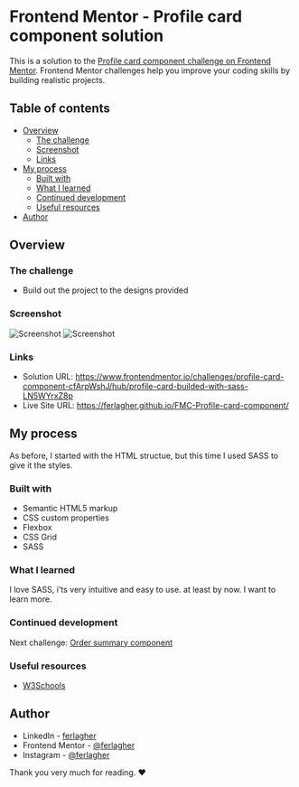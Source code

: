 # Frontend Mentor - Profile card component solution

This is a solution to the [Profile card component challenge on Frontend Mentor](https://www.frontendmentor.io/challenges/profile-card-component-cfArpWshJ). Frontend Mentor challenges help you improve your coding skills by building realistic projects. 

## Table of contents

- [Overview](#overview)
  - [The challenge](#the-challenge)
  - [Screenshot](#screenshot)
  - [Links](#links)
- [My process](#my-process)
  - [Built with](#built-with)
  - [What I learned](#what-i-learned)
  - [Continued development](#continued-development)
  - [Useful resources](#useful-resources)
- [Author](#author)

## Overview

### The challenge

- Build out the project to the designs provided

### Screenshot

![Screenshot](./design/screenshot-deskttop.png)
![Screenshot](./design/screenshot-mobiile.png)

### Links

- Solution URL: https://www.frontendmentor.io/challenges/profile-card-component-cfArpWshJ/hub/profile-card-builded-with-sass-LN5WYrxZ8p
- Live Site URL: https://ferlagher.github.io/FMC-Profile-card-component/

## My process

As before, I started with the HTML structue, but this time I used SASS to give it the styles.

### Built with

- Semantic HTML5 markup
- CSS custom properties
- Flexbox
- CSS Grid
- SASS

### What I learned

I love SASS, i'ts very intuitive and easy to use. at least by now. I want to learn more.

### Continued development

Next challenge: [Order summary component](https://www.frontendmentor.io/challenges/order-summary-component-QlPmajDUj)

### Useful resources

- [W3Schools](https://www.w3schools.com)

## Author

- LinkedIn - [ferlagher](https://www.linkedin.com/in/ferlagher/)
- Frontend Mentor - [@ferlagher](https://www.frontendmentor.io/profile/ferlagher)
- Instagram - [@ferlagher](https://www.instagram.com/ferlagher/)

Thank you very much for reading. ♥
